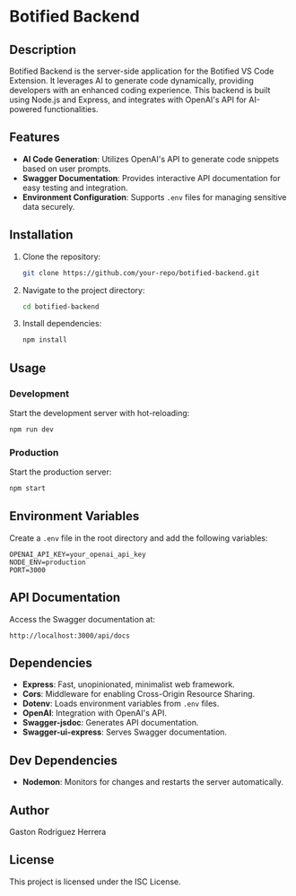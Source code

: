 # Botified Backend

## Description
Botified Backend is the server-side application for the Botified VS Code Extension. It leverages AI to generate code dynamically, providing developers with an enhanced coding experience. This backend is built using Node.js and Express, and integrates with OpenAI's API for AI-powered functionalities.

## Features
- **AI Code Generation**: Utilizes OpenAI's API to generate code snippets based on user prompts.
- **Swagger Documentation**: Provides interactive API documentation for easy testing and integration.
- **Environment Configuration**: Supports `.env` files for managing sensitive data securely.

## Installation

1. Clone the repository:
   ```bash
   git clone https://github.com/your-repo/botified-backend.git
   ```

2. Navigate to the project directory:
   ```bash
   cd botified-backend
   ```

3. Install dependencies:
   ```bash
   npm install
   ```

## Usage

### Development
Start the development server with hot-reloading:
```bash
npm run dev
```

### Production
Start the production server:
```bash
npm start
```

## Environment Variables
Create a `.env` file in the root directory and add the following variables:
```env
OPENAI_API_KEY=your_openai_api_key
NODE_ENV=production
PORT=3000
```

## API Documentation
Access the Swagger documentation at:
```
http://localhost:3000/api/docs
```

## Dependencies
- **Express**: Fast, unopinionated, minimalist web framework.
- **Cors**: Middleware for enabling Cross-Origin Resource Sharing.
- **Dotenv**: Loads environment variables from `.env` files.
- **OpenAI**: Integration with OpenAI's API.
- **Swagger-jsdoc**: Generates API documentation.
- **Swagger-ui-express**: Serves Swagger documentation.

## Dev Dependencies
- **Nodemon**: Monitors for changes and restarts the server automatically.

## Author
Gaston Rodriguez Herrera

## License
This project is licensed under the ISC License.
